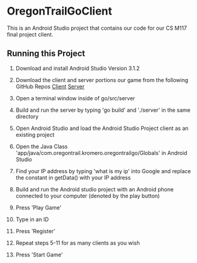 # OregonTrailGoClient

This is an Android Studio project that contains our code for our CS M117 final project client.

## Running this Project

1) Download and install Android Studio Version 3.1.2

2) Download the client and server portions our game from the following GitHub Repos
[Client](https://github.com/kyleromero98/OregonTrailGoClient)
[Server](https://github.com/amit-mondal/OregonTrail)

3) Open a terminal window inside of go/src/server

4) Build and run the server by typing 'go build' and './server' in the same directory

5) Open Android Studio and load the Android Studio Project client as an existing project

6) Open the Java Class 'app/java/com.oregontrail.kromero.oregontrailgo/Globals' in Android Studio

7) Find your IP address by typing 'what is my ip' into Google and replace the constant in getData() with your IP address

8) Build and run the Android studio project with an Android phone connected to your computer (denoted by the play button)

9) Press 'Play Game'

10) Type in an ID

11) Press 'Register'

12) Repeat steps 5-11 for as many clients as you wish

12) Press 'Start Game'

